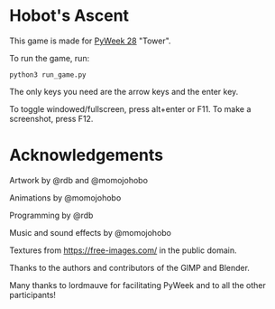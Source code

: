 Hobot's Ascent
==============

This game is made for [PyWeek 28](https://pyweek.org/) "Tower".

To run the game, run:

    python3 run_game.py

The only keys you need are the arrow keys and the enter key.

To toggle windowed/fullscreen, press alt+enter or F11.  To make a screenshot,
press F12.

Acknowledgements
================

Artwork by @rdb and @momojohobo

Animations by @momojohobo

Programming by @rdb

Music and sound effects by @momojohobo

Textures from https://free-images.com/ in the public domain.

Thanks to the authors and contributors of the GIMP and Blender.

Many thanks to lordmauve for facilitating PyWeek and to all the other participants!
